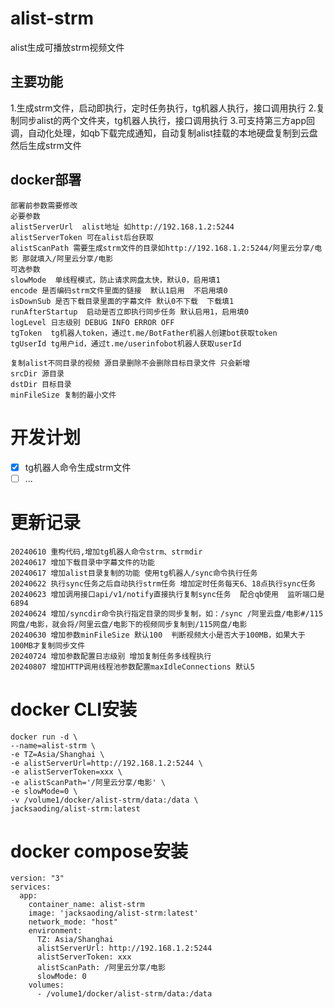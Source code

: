 # alist-strm
 alist生成可播放strm视频文件

## 主要功能
1.生成strm文件，启动即执行，定时任务执行，tg机器人执行，接口调用执行
2.复制同步alist的两个文件夹，tg机器人执行，接口调用执行
3.可支持第三方app回调，自动化处理，如qb下载完成通知，自动复制alist挂载的本地硬盘复制到云盘然后生成strm文件

## docker部署 


```
部署前参数需要修改
必要参数
alistServerUrl  alist地址 如http://192.168.1.2:5244
alistServerToken 可在alist后台获取
alistScanPath 需要生成strm文件的目录如http://192.168.1.2:5244/阿里云分享/电影 那就填入/阿里云分享/电影
可选参数
slowMode  单线程模式，防止请求网盘太快，默认0，启用填1
encode 是否编码strm文件里面的链接  默认1启用  不启用填0
isDownSub 是否下载目录里面的字幕文件 默认0不下载  下载填1
runAfterStartup  启动是否立即执行同步任务 默认启用1，启用填0
logLevel 日志级别 DEBUG INFO ERROR OFF
tgToken  tg机器人token，通过t.me/BotFather机器人创建bot获取token
tgUserId tg用户id，通过t.me/userinfobot机器人获取userId

复制alist不同目录的视频 源目录删除不会删除目标目录文件 只会新增
srcDir 源目录
dstDir 目标目录
minFileSize 复制的最小文件

```

# 开发计划

- [x] tg机器人命令生成strm文件
- [ ] ...

# 更新记录

```
20240610 重构代码,增加tg机器人命令strm、strmdir
20240617 增加下载目录中字幕文件的功能
20240617 增加alist目录复制的功能 使用tg机器人/sync命令执行任务
20240622 执行sync任务之后自动执行strm任务 增加定时任务每天6、18点执行sync任务
20240623 增加调用接口api/v1/notify直接执行复制sync任务  配合qb使用  监听端口是6894
20240624 增加/syncdir命令执行指定目录的同步复制，如：/sync /阿里云盘/电影#/115网盘/电影，就会将/阿里云盘/电影下的视频同步复制到/115网盘/电影
20240630 增加参数minFileSize 默认100  判断视频大小是否大于100MB，如果大于100MB才复制同步文件
20240724 增加参数配置日志级别 增加复制任务多线程执行
20240807 增加HTTP调用线程池参数配置maxIdleConnections 默认5
```

# docker CLI安装

```
docker run -d \
--name=alist-strm \
-e TZ=Asia/Shanghai \
-e alistServerUrl=http://192.168.1.2:5244 \
-e alistServerToken=xxx \
-e alistScanPath='/阿里云分享/电影' \
-e slowMode=0 \
-v /volume1/docker/alist-strm/data:/data \
jacksaoding/alist-strm:latest
```

# docker compose安装

```
version: "3"
services:
  app:
    container_name: alist-strm
    image: 'jacksaoding/alist-strm:latest'
    network_mode: "host"
    environment:
      TZ: Asia/Shanghai
      alistServerUrl: http://192.168.1.2:5244
      alistServerToken: xxx
      alistScanPath: /阿里云分享/电影
      slowMode: 0
    volumes:
      - /volume1/docker/alist-strm/data:/data
```
